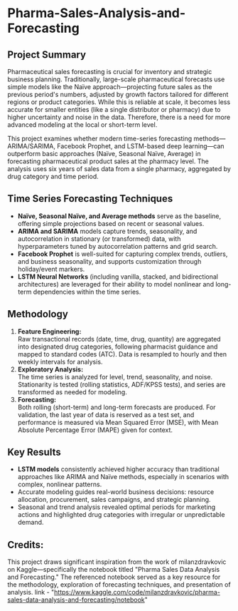 # Pharma-Sales-Analysis-and-Forecasting

## Project Summary

Pharmaceutical sales forecasting is crucial for inventory and strategic business planning. Traditionally, large-scale pharmaceutical forecasts use simple models like the Naïve approach—projecting future sales as the previous period's numbers, adjusted by growth factors tailored for different regions or product categories. While this is reliable at scale, it becomes less accurate for smaller entities (like a single distributor or pharmacy) due to higher uncertainty and noise in the data. Therefore, there is a need for more advanced modeling at the local or short-term level.

This project examines whether modern time-series forecasting methods—ARIMA/SARIMA, Facebook Prophet, and LSTM-based deep learning—can outperform basic approaches (Naïve, Seasonal Naïve, Average) in forecasting pharmaceutical product sales at the pharmacy level. The analysis uses six years of sales data from a single pharmacy, aggregated by drug category and time period.

## Time Series Forecasting Techniques

- **Naïve, Seasonal Naïve, and Average methods** serve as the baseline, offering simple projections based on recent or seasonal values.
- **ARIMA and SARIMA** models capture trends, seasonality, and autocorrelation in stationary (or transformed) data, with hyperparameters tuned by autocorrelation patterns and grid search.
- **Facebook Prophet** is well-suited for capturing complex trends, outliers, and business seasonality, and supports customization through holiday/event markers.
- **LSTM Neural Networks** (including vanilla, stacked, and bidirectional architectures) are leveraged for their ability to model nonlinear and long-term dependencies within the time series.

## Methodology

1. **Feature Engineering:**  
   Raw transactional records (date, time, drug, quantity) are aggregated into designated drug categories, following pharmacist guidance and mapped to standard codes (ATC). Data is resampled to hourly and then weekly intervals for analysis.
2. **Exploratory Analysis:**  
   The time series is analyzed for level, trend, seasonality, and noise. Stationarity is tested (rolling statistics, ADF/KPSS tests), and series are transformed as needed for modeling.
3. **Forecasting:**  
   Both rolling (short-term) and long-term forecasts are produced. For validation, the last year of data is reserved as a test set, and performance is measured via Mean Squared Error (MSE), with Mean Absolute Percentage Error (MAPE) given for context.

## Key Results

- **LSTM models** consistently achieved higher accuracy than traditional approaches like ARIMA and Naïve methods, especially in scenarios with complex, nonlinear patterns.
- Accurate modeling guides real-world business decisions: resource allocation, procurement, sales campaigns, and strategic planning.
- Seasonal and trend analysis revealed optimal periods for marketing actions and highlighted drug categories with irregular or unpredictable demand.

## Credits: 
This project draws significant inspiration from the work of milanzdravkovic on Kaggle—specifically the notebook titled "Pharma Sales Data Analysis and Forecasting." The referenced notebook served as a key resource for the methodology, exploration of forecasting techniques, and presentation of analysis. 
link - "https://www.kaggle.com/code/milanzdravkovic/pharma-sales-data-analysis-and-forecasting/notebook"
